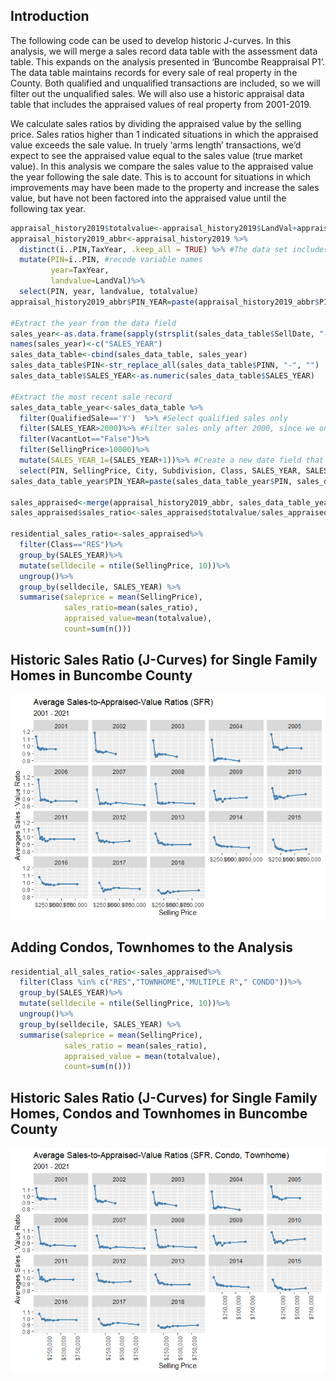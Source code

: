
## Introduction

The following code can be used to develop historic J-curves. In this
analysis, we will merge a sales record data table with the assessment
data table. This expands on the analysis presented in ‘Buncombe
Reappraisal P1’. The data table maintains records for every sale of real
property in the County. Both qualified and unqualified transactions are
included, so we will filter out the unqualified sales. We will also use
a historic appraisal data table that includes the appraised values of
real property from 2001-2019.

We calculate sales ratios by dividing the appraised value by the selling
price. Sales ratios higher than 1 indicated situations in which the
appraised value exceeds the sale value. In truely ‘arms length’
transactions, we’d expect to see the appraised value equal to the sales
value (true market value). In this analysis we compare the sales value
to the appraised value the year following the sale date. This is to
account for situations in which improvements may have been made to the
property and increase the sales value, but have not been factored into
the appraised value until the following tax year.

``` r
appraisal_history2019$totalvalue<-appraisal_history2019$LandVal+appraisal_history2019$BldgVal+appraisal_history2019$ImprVal ##Calculate total taxable value
appraisal_history2019_abbr<-appraisal_history2019 %>%
  distinct(ï..PIN,TaxYear, .keep_all = TRUE) %>% #The data set includes duplicated records. Remove duplicates.
  mutate(PIN=ï..PIN, #recode variable names
         year=TaxYear,
         landvalue=LandVal)%>%
  select(PIN, year, landvalue, totalvalue)
appraisal_history2019_abbr$PIN_YEAR=paste(appraisal_history2019_abbr$PIN, appraisal_history2019_abbr$year, sep="_")

#Extract the year from the data field
sales_year<-as.data.frame(sapply(strsplit(sales_data_table$SellDate, "-"), `[`,1))
names(sales_year)<-c("SALES_YEAR")
sales_data_table<-cbind(sales_data_table, sales_year)
sales_data_table$PIN<-str_replace_all(sales_data_table$PINN, "-", "")
sales_data_table$SALES_YEAR<-as.numeric(sales_data_table$SALES_YEAR)

#Extract the most recent sale record
sales_data_table_year<-sales_data_table %>% 
  filter(QualifiedSale=='Y')  %>% #Select qualified sales only
  filter(SALES_YEAR>2000)%>% #Filter sales only after 2000, since we only have appraisal values back to 2001
  filter(VacantLot=="False")%>%
  filter(SellingPrice>10000)%>%
  mutate(SALES_YEAR_1=(SALES_YEAR+1))%>% #Create a new date field that allows the sales to align with the following tax year
  select(PIN, SellingPrice, City, Subdivision, Class, SALES_YEAR, SALES_YEAR_1)
sales_data_table_year$PIN_YEAR=paste(sales_data_table_year$PIN, sales_data_table_year$SALES_YEAR_1, sep="_")

sales_appraised<-merge(appraisal_history2019_abbr, sales_data_table_year, by="PIN_YEAR")
sales_appraised$sales_ratio<-sales_appraised$totalvalue/sales_appraised$SellingPrice

residential_sales_ratio<-sales_appraised%>%
  filter(Class=="RES")%>%
  group_by(SALES_YEAR)%>%
  mutate(selldecile = ntile(SellingPrice, 10))%>%
  ungroup()%>%
  group_by(selldecile, SALES_YEAR) %>%
  summarise(saleprice = mean(SellingPrice),
            sales_ratio=mean(sales_ratio),
            appraised_value=mean(totalvalue),
            count=sum(n()))
```

## Historic Sales Ratio (J-Curves) for Single Family Homes in Buncombe County

![](2021-05-21-Buncombe-Reappraisal-P3-Historic-J-Curves_files/figure-gfm/unnamed-chunk-2-1.png)<!-- -->

## Adding Condos, Townhomes to the Analysis

``` r
residential_all_sales_ratio<-sales_appraised%>%
  filter(Class %in% c("RES","TOWNHOME","MULTIPLE R"," CONDO"))%>%
  group_by(SALES_YEAR)%>%
  mutate(selldecile = ntile(SellingPrice, 10))%>%
  ungroup()%>%
  group_by(selldecile, SALES_YEAR) %>%
  summarise(saleprice = mean(SellingPrice),
            sales_ratio = mean(sales_ratio),
            appraised_value = mean(totalvalue),
            count=sum(n()))
```

## Historic Sales Ratio (J-Curves) for Single Family Homes, Condos and Townhomes in Buncombe County

![](2021-05-21-Buncombe-Reappraisal-P3-Historic-J-Curves_files/figure-gfm/unnamed-chunk-4-1.png)<!-- -->
